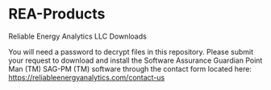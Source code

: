 # REA-Products
Reliable Energy Analytics LLC Downloads

You will need a password to decrypt files in this repository. Please submit your request to download and install the Software Assurance Guardian Point Man (TM) SAG-PM (TM) software through the contact form located here: 
https://reliableenergyanalytics.com/contact-us
